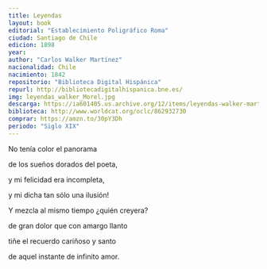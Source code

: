 ```yaml
---
title: Leyendas
layout: book
editorial: "Establecimiento Poligráfico Roma"
ciudad: Santiago de Chile
edicion: 1898
year: 
author: "Carlos Walker Martínez"
nacionalidad: Chile
nacimiento: 1842
repositorio: "Biblioteca Digital Hispánica"
repurl: http://bibliotecadigitalhispanica.bne.es/
img: leyendas_walker_Morel.jpg
descarga: https://ia601405.us.archive.org/12/items/leyendas-walker-martinez/Leyendas%20-%20Walker%20Martinez.pdf
biblioteca: http://www.worldcat.org/oclc/862932730
comprar: https://amzn.to/30pY3Dh
periodo: "Siglo XIX"
---
```

 
No tenía color el panorama
 
de los sueños dorados del poeta,
 
y mi felicidad era incompleta,
 
y mi dicha tan sólo una ilusión!
 
Y mezcla al mismo tiempo ¿quién creyera?
 
de gran dolor que con amargo llanto
 
tiñe el recuerdo cariñoso y santo
 
de aquel instante de infinito amor.

